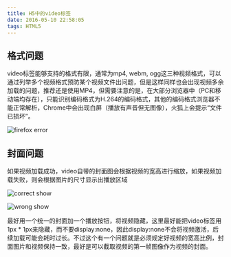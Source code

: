 ```yaml
---
title: H5中的video标签
date: 2016-05-10 22:58:05
tags: HTML5
---
```


## 格式问题

video标签能够支持的格式有限，通常为mp4, webm, ogg这三种视频格式，可以通过列举多个视频格式预防某个视频文件出问题，但是这样同样也会出现视频多余加载的问题，推荐还是使用MP4，但需要注意的是，在大部分浏览器中（PC和移动端均存在），只能识别编码格式为H.264的编码格式，其他的编码格式浏览器不能正常解析，Chrome中会出现白屏（播放有声音但无图像），火狐上会提示“文件已损坏”。

![firefox error](http://ww4.sinaimg.cn/large/59967359gw1f3pcey8tagj20cn09w751.jpg)


## 封面问题

如果视频加载成功，video自带的封面图会根据视频的宽高进行缩放，如果视频加载失败，则会根据图片的尺寸显示出播放区域

![correct show](http://ww3.sinaimg.cn/large/59967359gw1f3pcdlp82bj20ae06amxq.jpg)

![wrong show](http://ww1.sinaimg.cn/large/59967359gw1f3pce5av9ej20an0agabf.jpg)

最好用一个统一的封面加一个播放按钮，将视频隐藏，这里最好能把video标签用1px * 1px来隐藏，而不要display:none，因此display:none不会将视频激活，后续加载可能会耗时过长。不过这个有一个问题就是必须规定好视频的宽高比例，封面图片和视频保持一致，最好是可以截取视频的第一帧图像作为视频的封面。

